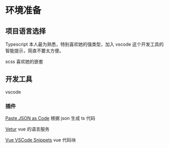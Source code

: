 # 环境准备

## 项目语言选择

Typescript 本人最为熟悉，特别喜欢她的强类型，加入 vscode 这个开发工具的智能提示，简直不要太方便。

scss 喜欢她的嵌套

## 开发工具

vscode

### 插件

[Paste JSON as Code](https://marketplace.visualstudio.com/items?itemName=quicktype.quicktype) 根据 json 生成 ts 代码

[Vetur](https://marketplace.visualstudio.com/items?itemName=octref.vetur) vue 的语言服务

[Vue VSCode Snippets](https://marketplace.visualstudio.com/items?itemName=sdras.vue-vscode-snippets) vue 代码块

